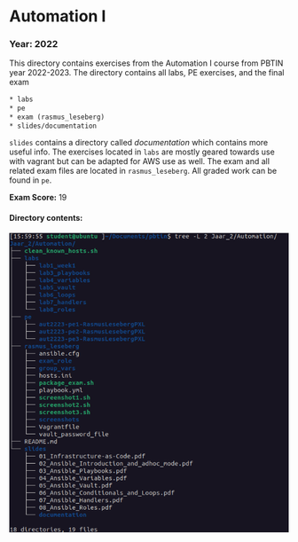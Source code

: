 # Automation I

### Year: 2022

This directory contains exercises from the Automation I course from PBTIN year 2022-2023. The directory contains all labs, PE exercises, and the final exam 

    * labs
    * pe
    * exam (rasmus_leseberg)
    * slides/documentation

`slides` contains a directory called *documentation* which contains more useful info. The exercises located in `labs` are mostly geared towards use with vagrant but can be adapted for AWS use as well. The exam and all related exam files are located in `rasmus_leseberg`. All graded work can be found in `pe`.

**Exam Score:** 19

#### Directory contents:

![directory_structure](../../assets/images/automationI_structuur.png)
